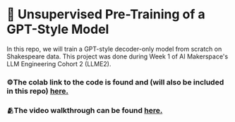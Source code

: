 # 🤖 Unsupervised Pre-Training of a GPT-Style Model

In this repo, we will train a GPT-style decoder-only model from scratch on Shakespeare data. This project was done during Week 1 of AI Makerspace's LLM Engineering Cohort 2 (LLME2).

### ⚙️The colab link to the code is found and (will also be included in this repo) [here.]([https://colab.research.google.com/drive/1Gwaz3slF8Jx5zlkW5_RK3bD43kFchVSX?usp=sharing](https://colab.research.google.com/drive/1K-nq8LjO-Ct2vfVTph5tQWaO8UOTb_Pr?usp=sharing))

### 🫂The video walkthrough can be found [here.](https://www.loom.com/share/3084eebf3a6d41e7b5e1bf00b9e5391c?sid=bce561c2-1c40-49f1-ab3a-413d789bb658)
